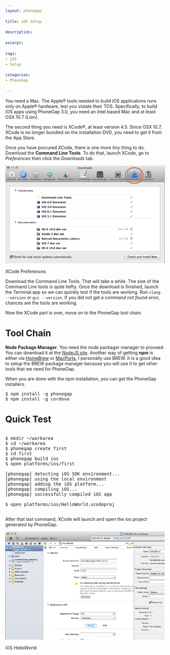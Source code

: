 ```yaml
---
layout: phonegap

title: iOS Setup

description:

excerpt: 

tags:
- iOS
- Setup

categories:
- PhoneGap

---
```


You need a Mac. The Apple&reg; tools needed to build iOS applications runs only on Apple&reg; hardware, lest you violate their TOS. Specifically, to build iOS apps using PhoneGap 3.0, you need an Intel based Mac and at least OSX 10.7 (Lion).

The second thing you need is XCode&reg;, at least version 4.5. Since OSX 10.7, XCode is no longer bundled on the installation DVD, you need to get it from the App Store. 

Once you have procured XCode, there is one more tiny thing to do. Download  the **Command Line Tools**. To do that, launch XCode, go to *Preferences* then click the *Downloads* tab. 

![XCode Preferences](/img/phonegap/xcode-pref.png)
<div id='lst'>XCode Preferences</div>

Download the Command Line Tools. That will take a while. The size of the Command Line tools is quite hefty. Once the download is finished, launch the Terminal.app so we can quickly test if the tools are working. Run <code class="codeblock">clang --version</code> or <code class="codeblock">gcc --version</code>. If you did not get a *command not found* error, chances are the tools are working.

Now the XCode part is over, move on to the PhoneGap tool chain. 

# Tool Chain

**Node Package Manager**. You need the node packager manager to proceed. You can download it at the [NodeJS site](http://nodejs.org). Another way of getting **npm** is either via [HomeBrew](http://brew.sh) or [MacPorts](http://macports.org), I personally use BREW. It is a good idea to setup the BREW package manager because you will use it to get other tools that we need for PhoneGap.

When you are done with the npm installation, you can get the PhoneGap installers.

<pre class="codeblock">
$ npm install -g phonegap
$ npm install -g cordova
</pre>

# Quick Test

<pre class="codeblock">

$ mkdir ~/workarea
$ cd ~/workarea
$ phonegap create first
$ cd first
$ phonegap build ios
$ open platforms/ios/first

[phonegap] detecting iOS SDK environment...
[phonegap] using the local environment
[phonegap] adding the iOS platform...
[phonegap] compiling iOS...
[phonegap] successfully compiled iOS app

$ open platforms/ios/HelloWorld.xcodeproj

</pre>

After that last command, XCode will launch and open the ios project generated by PhoneGap.

![iOS HelloWorld](/img/phonegap/xcode-helloworld.png)
<div id='lst'>iOS HelloWorld</div>












